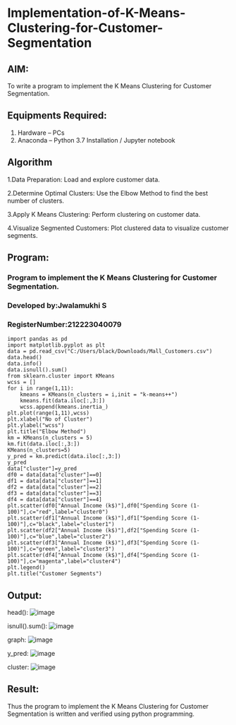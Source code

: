 # Implementation-of-K-Means-Clustering-for-Customer-Segmentation

## AIM:
To write a program to implement the K Means Clustering for Customer Segmentation.

## Equipments Required:
1. Hardware – PCs
2. Anaconda – Python 3.7 Installation / Jupyter notebook

## Algorithm
1.Data Preparation: Load and explore customer data.

2.Determine Optimal Clusters: Use the Elbow Method to find the best number of clusters.

3.Apply K Means Clustering: Perform clustering on customer data.

4.Visualize Segmented Customers: Plot clustered data to visualize customer segments. 


## Program:
### Program to implement the K Means Clustering for Customer Segmentation.
### Developed by:Jwalamukhi S
### RegisterNumber:212223040079
```
import pandas as pd
import matplotlib.pyplot as plt
data = pd.read_csv("C:/Users/black/Downloads/Mall_Customers.csv")
data.head()
data.info()
data.isnull().sum()
from sklearn.cluster import KMeans
wcss = []
for i in range(1,11):
    kmeans = KMeans(n_clusters = i,init = "k-means++")
    kmeans.fit(data.iloc[:,3:])
    wcss.append(kmeans.inertia_)
plt.plot(range(1,11),wcss)
plt.xlabel("No of Cluster")
plt.ylabel("wcss")
plt.title("Elbow Method")
km = KMeans(n_clusters = 5)
km.fit(data.iloc[:,3:])
KMeans(n_clusters=5)
y_pred = km.predict(data.iloc[:,3:])
y_pred
data["cluster"]=y_pred
df0 = data[data["cluster"]==0]
df1 = data[data["cluster"]==1]
df2 = data[data["cluster"]==2]
df3 = data[data["cluster"]==3]
df4 = data[data["cluster"]==4]
plt.scatter(df0["Annual Income (k$)"],df0["Spending Score (1-100)"],c="red",label="cluster0")
plt.scatter(df1["Annual Income (k$)"],df1["Spending Score (1-100)"],c="black",label="cluster1")
plt.scatter(df2["Annual Income (k$)"],df2["Spending Score (1-100)"],c="blue",label="cluster2")
plt.scatter(df3["Annual Income (k$)"],df3["Spending Score (1-100)"],c="green",label="cluster3")
plt.scatter(df4["Annual Income (k$)"],df4["Spending Score (1-100)"],c="magenta",label="cluster4")
plt.legend()
plt.title("Customer Segments")
```

## Output:

head():
![image](https://github.com/Jwalamukhi/Implementation-of-K-Means-Clustering-for-Customer-Segmentation/assets/145953628/be9e6744-299b-49dd-864c-b17dbff1bd9d)

isnull().sum():
![image](https://github.com/Jwalamukhi/Implementation-of-K-Means-Clustering-for-Customer-Segmentation/assets/145953628/ca412f44-0b92-4159-aac3-b2daa443008a)

graph:
![image](https://github.com/Jwalamukhi/Implementation-of-K-Means-Clustering-for-Customer-Segmentation/assets/145953628/4c2280f9-cf33-472b-94a3-485bcb35e2f3)

y_pred:
![image](https://github.com/Jwalamukhi/Implementation-of-K-Means-Clustering-for-Customer-Segmentation/assets/145953628/34cb5f1c-502d-4380-b097-af3f335951e3)

cluster:
![image](https://github.com/Jwalamukhi/Implementation-of-K-Means-Clustering-for-Customer-Segmentation/assets/145953628/d2921ae1-b8a1-4c6e-8ae9-e9b1c5e2f859)








## Result:
Thus the program to implement the K Means Clustering for Customer Segmentation is written and verified using python programming.
